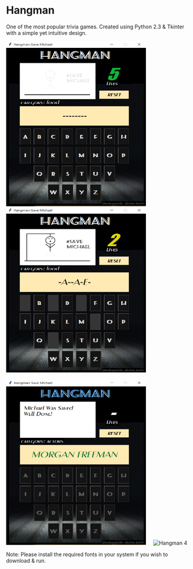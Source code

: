 # Hangman
 One of the most popular trivia games. Created using Python 2.3 & Tkinter with a simple yet intuitive design.

<img src="Screenshots/Main1.png" alt="Hangman 1" width="380" height="447"/> &nbsp; &nbsp; <img src="Screenshots/Main2.png" alt="Hangman 2" width="380" height="447"/>
<br><br>
<img src="Screenshots/Main4.png" alt="Hangman 3" width="380" height="447"/> &nbsp; &nbsp; <img src="Screenshots/Main5.png" alt="Hangman 4" width="380" height="447"/>

Note: Please install the required fonts in your system if you wish to download & run.